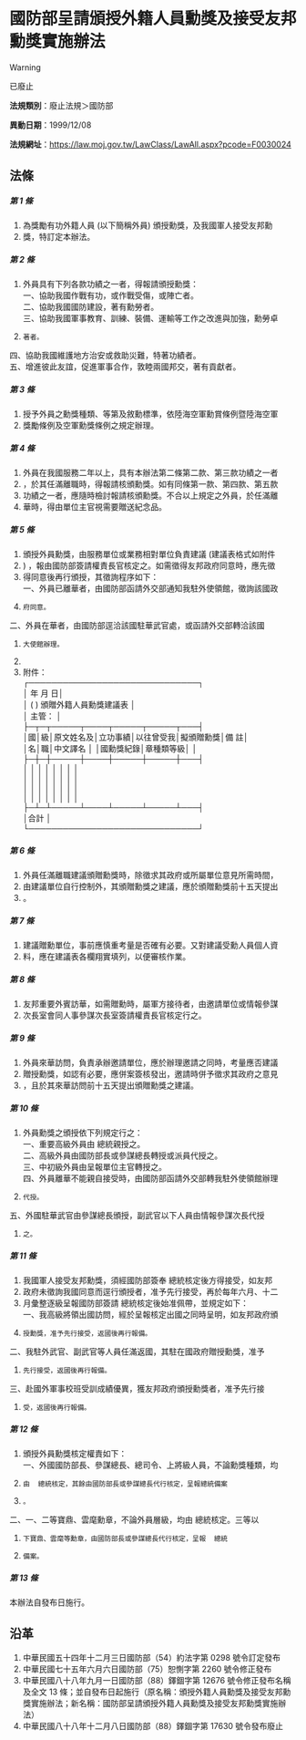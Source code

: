 # 國防部呈請頒授外籍人員勳獎及接受友邦勳獎實施辦法


> [!WARNING]
> 已廢止


**法規類別**：廢止法規＞國防部

**異動日期**：1999/12/08  

**法規網址**：https://law.moj.gov.tw/LawClass/LawAll.aspx?pcode=F0030024



## 法條
##### 第 1 條
1. 為獎勵有功外籍人員 (以下簡稱外員) 頒授勳獎，及我國軍人接受友邦勳
1. 獎，特訂定本辦法。

##### 第 2 條
1. 外員具有下列各款功績之一者，得報請頒授勳獎：  
一、協助我國作戰有功，或作戰受傷，或陣亡者。  
二、協助我國國防建設，著有勳勞者。  
三、協助我國軍事教育、訓練、裝備、運輸等工作之改進與加強，勳勞卓
1.     著者。  
四、協助我國維護地方治安或救助災難，特著功績者。  
五、增進彼此友誼，促進軍事合作，敦睦兩國邦交，著有貢獻者。

##### 第 3 條
1. 授予外員之勳獎種類、等第及敘勳標準，依陸海空軍勳賞條例暨陸海空軍
1. 獎勵條例及空軍勳獎條例之規定辦理。

##### 第 4 條
1. 外員在我國服務二年以上，具有本辦法第二條第二款、第三款功績之一者
1. ，於其任滿離職時，得報請核頒勳獎。如有同條第一款、第四款、第五款
1. 功績之一者，應隨時檢討報請核頒勳獎。不合以上規定之外員，於任滿離
1. 華時，得由單位主官視需要贈送紀念品。

##### 第 5 條
1. 頒授外員勳獎，由服務單位或業務相對單位負責建議 (建議表格式如附件
1. ) ，報由國防部簽請權責長官核定之。如需徵得友邦政府同意時，應先徵
1. 得同意後再行頒授，其徵詢程序如下：  
一、外員已離華者，由國防部函請外交部通知我駐外使領館，徵詢該國政
1.     府同意。  
二、外員在華者，由國防部逕洽該國駐華武官處，或函請外交部轉洽該國
1.     大使館辦理。
1. 
1. 附件：  
┌──────────────────────────────┐  
│                                                  年  月  日│  
│ (      ) 頒贈外籍人員勳獎建議表                            │  
│                                          主管：            │  
├─┬─┬─────┬────┬─────┬─────┬───┤  
│國│級│原文姓名及│立功事績│以往曾受我│擬頒贈勳獎│備  註│  
│名│職│中文譯名  │        │國勳獎紀錄│章種類等級│      │  
├─┼─┼─────┼────┼─────┼─────┼───┤  
│  │  │          │        │          │          │      │  
│  │  │          │        │          │          │      │  
│  │  │          │        │          │          │      │  
│  │  │          │        │          │          │      │  
├─┴─┴─────┴────┴─────┴─────┴───┤  
│合計                                                        │  
└──────────────────────────────┘

##### 第 6 條
1. 外員任滿離職建議頒贈勳獎時，除徵求其政府或所屬單位意見所需時間，
1. 由建議單位自行控制外，其頒贈勳獎之建議，應於頒贈勳獎前十五天提出
1. 。

##### 第 7 條
1. 建議贈勳單位，事前應慎重考量是否確有必要。又對建議受勳人員個人資
1. 料，應在建議表各欄翔實填列，以便審核作業。

##### 第 8 條
1. 友邦重要外賓訪華，如需贈勳時，屬軍方接待者，由邀請單位或情報參謀
1. 次長室會同人事參謀次長室簽請權責長官核定行之。

##### 第 9 條
1. 外員來華訪問，負責承辦邀請單位，應於辦理邀請之同時，考量應否建議
1. 贈授勳獎，如認有必要，應併案簽核發出，邀請時併予徵求其政府之意見
1. ，且於其來華訪問前十五天提出頒贈勳獎之建議。

##### 第 10 條
1. 外員勳獎之頒授依下列規定行之：  
一、重要高級外員由  總統親授之。  
二、高級外員由國防部長或參謀總長轉授或派員代授之。  
三、中初級外員由呈報單位主官轉授之。  
四、外員離華不能親自接受時，由國防部函請外交部轉我駐外使領館辦理
1.     代授。  
五、外國駐華武官由參謀總長頒授，副武官以下人員由情報參謀次長代授
1.     之。

##### 第 11 條
1. 我國軍人接受友邦勳獎，須經國防部簽奉  總統核定後方得接受，如友邦
1. 政府未徵詢我國同意而逕行頒授者，准予先行接受，再於每年六月、十二
1. 月彙整逐級呈報國防部簽請  總統核定後始准佩帶，並規定如下：  
一、我高級將領出國訪問，經於呈報核定出國之同時呈明，如友邦政府頒
1.     授勳獎，准予先行接受，返國後再行報備。  
二、我駐外武官、副武官等人員任滿返國，其駐在國政府贈授勳獎，准予
1.     先行接受，返國後再行報備。  
三、赴國外軍事校班受訓成績優異，獲友邦政府頒授勳獎者，准予先行接
1.     受，返國後再行報備。

##### 第 12 條
1. 頒授外員勳獎核定權責如下：  
一、外國國防部長、參謀總長、總司令、上將級人員，不論勳獎種類，均
1.     由  總統核定，其餘由國防部長或參謀總長代行核定，呈報總統備案
1.     。  
二、一、二等寶鼎、雲麾勳章，不論外員層級，均由  總統核定。三等以
1.     下寶鼎、雲麾等勳章，由國防部長或參謀總長代行核定，呈報  總統
1.     備案。

##### 第 13 條
本辦法自發布日施行。

## 沿革
1. 中華民國五十四年十二月三日國防部（54）約法字第 0298 號令訂定發布
1. 中華民國七十五年六月六日國防部（75）恕惻字第 2260 號令修正發布
1. 中華民國八十八年九月一日國防部（88）鐸錮字第 12676  號令修正發布名稱及全文 13 條；並自發布日起施行（原名稱：頒授外籍人員勳獎及接受友邦勳獎實施辦法；新名稱：國防部呈請頒授外籍人員勳獎及接受友邦勳獎實施辦法）
1. 中華民國八十八年十二月八日國防部（88）鐸錮字第 17630  號令發布廢止
